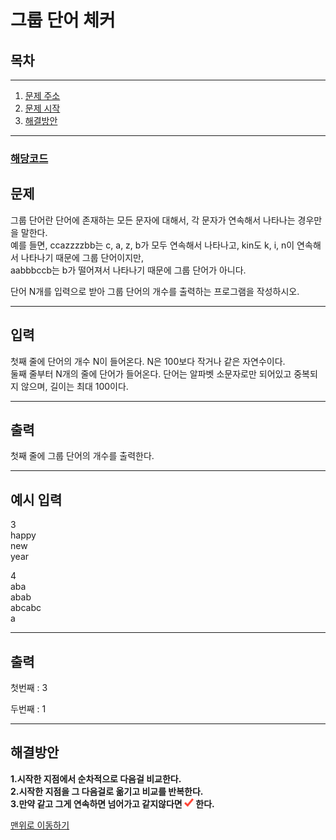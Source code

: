 # 그룹 단어 체커

## 목차
___
1. [문제 주소](https://www.acmicpc.net/step/52)
2. [문제 시작](#문제)
2. [해결방안](#해결방안)
___

### [해당코드](./그룹단어체커.java)

## 문제
그룹 단어란 단어에 존재하는 모든 문자에 대해서, 각 문자가 연속해서 나타나는 경우만을 말한다.<br>
예를 들면, ccazzzzbb는 c, a, z, b가 모두 연속해서 나타나고, kin도 k, i, n이 연속해서 나타나기 때문에 그룹 단어이지만,<br>
aabbbccb는 b가 떨어져서 나타나기 때문에 그룹 단어가 아니다.

단어 N개를 입력으로 받아 그룹 단어의 개수를 출력하는 프로그램을 작성하시오.
___
## 입력

첫째 줄에 단어의 개수 N이 들어온다. N은 100보다 작거나 같은 자연수이다.<br>
둘째 줄부터 N개의 줄에 단어가 들어온다. 단어는 알파벳 소문자로만 되어있고 중복되지 않으며, 길이는 최대 100이다.
___
## 출력
첫째 줄에 그룹 단어의 개수를 출력한다.
___

## 예시 입력

3 <br>
happy <br>
new <br>
year <br>


4 <br>
aba <br>
abab <br>
abcabc <br>
a 
___
## 출력
첫번째 : 3

두번째 : 1
___

## 해결방안
**1.시작한 지점에서 순차적으로 다음걸 비교한다.**<br>
**2.시작한 지점을 그 다음걸로 옮기고 비교를 반복한다.** <br>
**3.만약 같고 그게 연속하면 넘어가고 같지않다면 <img src ="../../img/check.png" width = "15"> 한다.**

[맨위로 이동하기](#그룹-단어-체커)